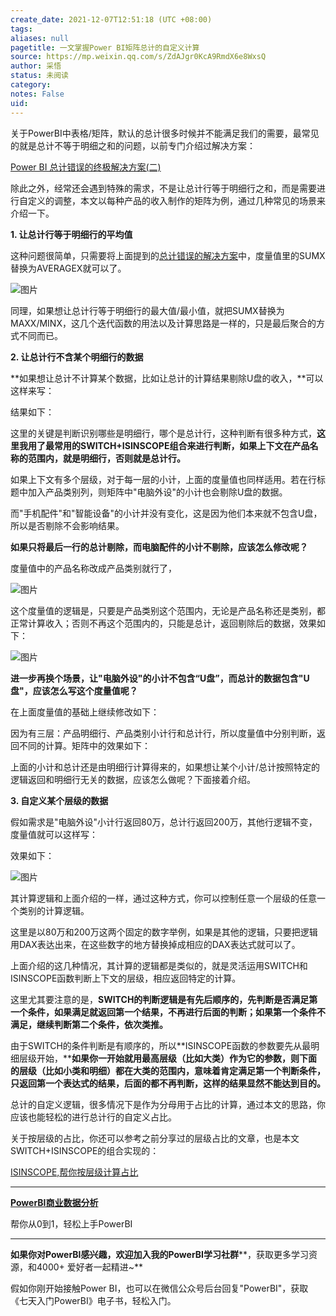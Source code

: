 ```yaml
---
create_date: 2021-12-07T12:51:18 (UTC +08:00)
tags: 
aliases: null
pagetitle: 一文掌握Power BI矩阵总计的自定义计算
source: https://mp.weixin.qq.com/s/ZdAJgr0KcA9RmdX6e8WxsQ
author: 采悟
status: 未阅读
category: 
notes: False
uid: 
---
```


关于PowerBI中表格/矩阵，默认的总计很多时候并不能满足我们的需要，最常见的就是总计不等于明细之和的问题，以前专门介绍过解决方案：

[Power BI 总计错误的终极解决方案(二)](http://mp.weixin.qq.com/s?__biz=MzA4MzQwMjY4MA==&mid=2484072950&idx=1&sn=fdd3128f59f1797c5a1dad976604f0bb&chksm=8e0c5b21b97bd237c39d1afb7e89f7b453c4fc12b09456aaaca57dd83dbf3e71208752d11b6a&scene=21#wechat_redirect)  

除此之外，经常还会遇到特殊的需求，不是让总计行等于明细行之和，而是需要进行自定义的调整，本文以每种产品的收入制作的矩阵为例，通过几种常见的场景来介绍一下。

**1\. 让总计行等于明细行的平均值**  

这种问题很简单，只需要将上面提到的[总计错误的解决方案](http://mp.weixin.qq.com/s?__biz=MzA4MzQwMjY4MA==&mid=2484072950&idx=1&sn=fdd3128f59f1797c5a1dad976604f0bb&chksm=8e0c5b21b97bd237c39d1afb7e89f7b453c4fc12b09456aaaca57dd83dbf3e71208752d11b6a&scene=21#wechat_redirect)中，度量值里的SUMX替换为AVERAGEX就可以了。

![图片](https://mmbiz.qpic.cn/mmbiz_png/aHEbZtANQJPAGcszB3onE8Vz2DWrHSGHMDiaicwxhIzVjUmjTmiahPkTAubPNibKdjOwJ6A55Pe2VZw8sXAcdSwNSw/640?wx_fmt=png&wxfrom=5&wx_lazy=1&wx_co=1)

同理，如果想让总计行等于明细行的最大值/最小值，就把SUMX替换为MAXX/MINX，这几个迭代函数的用法以及计算思路是一样的，只是最后聚合的方式不同而已。  

**2\. 让总计行不含某个明细行的数据**

**如果想让总计不计算某个数据，比如让总计的计算结果剔除U盘的收入，**可以这样来写：  

结果如下：

这里的关键是判断识别哪些是明细行，哪个是总计行，这种判断有很多种方式，**这里我用了最常用的SWITCH+ISINSCOPE组合来进行判断，如果上下文在产品名称的范围内，就是明细行，否则就是总计行。**

如果上下文有多个层级，对于每一层的小计，上面的度量值也同样适用。若在行标题中加入产品类别列，则矩阵中"电脑外设"的小计也会剔除U盘的数据。

而"手机配件"和"智能设备"的小计并没有变化，这是因为他们本来就不包含U盘，所以是否剔除不会影响结果。

**如果只将最后一行的总计剔除，而电脑配件的小计不剔除，应该怎么修改呢？**

度量值中的产品名称改成产品类别就行了，  

![图片](https://mmbiz.qpic.cn/mmbiz_png/aHEbZtANQJPAGcszB3onE8Vz2DWrHSGHwK9v101AVdWMRVgicr0JvLXLqQDv6bc9WHdKKeibqbAcciaOOkzbZic88w/640?wx_fmt=png&wxfrom=5&wx_lazy=1&wx_co=1)

这个度量值的逻辑是，只要是产品类别这个范围内，无论是产品名称还是类别，都正常计算收入；否则不再这个范围内的，只能是总计，返回剔除后的数据，效果如下：  

![图片](https://mmbiz.qpic.cn/mmbiz_png/aHEbZtANQJN1CNFwDGjgPQIE404E0khaH8ic3axTl5mkicOH8ibs6sic8qBa1ADF8ythw6PiaA9wgANWbCJTM2Hk5lQ/640?wx_fmt=png&wxfrom=5&wx_lazy=1&wx_co=1)

**进一步再换个场景，让"电脑外设"的小计不包含“U盘”，而总计的数据包含"U盘"，应该怎么写这个度量值呢？**  

在上面度量值的基础上继续修改如下：  

因为有三层：产品明细行、产品类别小计行和总计行，所以度量值中分别判断，返回不同的计算。矩阵中的效果如下：

上面的小计和总计还是由明细行计算得来的，如果想让某个小计/总计按照特定的逻辑返回和明细行无关的数据，应该怎么做呢？下面接着介绍。

**3\. 自定义某个层级的数据**

假如需求是"电脑外设"小计行返回80万，总计行返回200万，其他行逻辑不变，度量值就可以这样写：  

效果如下：  

![图片](https://mmbiz.qpic.cn/mmbiz_png/aHEbZtANQJN1CNFwDGjgPQIE404E0kha9UhmlNL1YibgdSbia5x2njP5kgkH0vrNCVGZBTicKsPWjCbkaPgib8mWvQ/640?wx_fmt=png&wxfrom=5&wx_lazy=1&wx_co=1)

其计算逻辑和上面介绍的一样，通过这种方式，你可以控制任意一个层级的任意一个类别的计算逻辑。

这里是以80万和200万这两个固定的数字举例，如果是其他的逻辑，只要把逻辑用DAX表达出来，在这些数字的地方替换掉成相应的DAX表达式就可以了。  

上面介绍的这几种情况，其计算的逻辑都是类似的，就是灵活运用SWITCH和ISINSCOPE函数判断上下文的层级，相应返回特定的计算。

这里尤其要注意的是，**SWITCH的判断逻辑是有先后顺序的，先判断是否满足第一个条件，如果满足就返回第一个结果，不再进行后面的判断；如果第一个条件不满足，继续判断第二个条件，依次类推。**  

由于SWITCH的条件判断是有顺序的，所以**ISINSCOPE函数的参数要先从最明细层级开始，****如果你一开始就用最高层级（比如大类）作为它的参数，则下面的层级（比如小类和明细）都在大类的范围内，意味着肯定满足第一个判断条件，只返回第一个表达式的结果，后面的都不再判断，这样的结果显然不能达到目的。**

总计的自定义逻辑，很多情况下是作为分母用于占比的计算，通过本文的思路，你应该也能轻松的进行总计行的自定义占比。

关于按层级的占比，你还可以参考之前分享过的层级占比的文章，也是本文SWITCH+ISINSCOPE的组合实现的：

[ISINSCOPE,帮你按层级计算占比](http://mp.weixin.qq.com/s?__biz=MzA4MzQwMjY4MA==&mid=2484068912&idx=1&sn=70e9083b581019385e8877d4a91e5a26&chksm=8e0c48e7b97bc1f159d60622393ab8b7a30c3cde30006d465b10cf005ecb58238e84ab77415c&scene=21#wechat_redirect)

___

[**PowerBI商业数据分析**](http://mp.weixin.qq.com/s?__biz=MzA4MzQwMjY4MA==&mid=2484074987&idx=1&sn=5cf4ba4b683ee9136bb7a26f6e9bcf01&chksm=8e0c533cb97bda2add48a4576b9c1e230249a5a4160dd93cd677a37ea21d26fc9cc26fc4cb1c&scene=21#wechat_redirect)

帮你从0到1，轻松上手PowerBI

___

**如果你对PowerBI感兴趣，欢迎加入我的PowerBI学习社群****，获取更多学习资源，和4000+ 爱好者一起精进~**

假如你刚开始接触Power BI，也可以在微信公众号后台回复"PowerBI"，获取《七天入门PowerBI》电子书，轻松入门。

